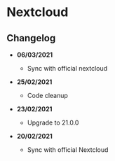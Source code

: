 # Nextcloud

## Changelog

- **06/03/2021**
	- Sync with official nextcloud

- **25/02/2021**
	- Code cleanup

- **23/02/2021**
	- Upgrade to 21.0.0

- **20/02/2021**
	- Sync with official Nextcloud
